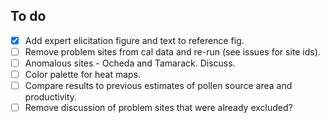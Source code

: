## To do

- [X] Add expert elicitation figure and text to reference fig.
- [ ] Remove problem sites from cal data and re-run (see issues for site ids).
- [ ] Anomalous sites - Ocheda and Tamarack. Discuss.
- [ ] Color palette for heat maps.
- [ ] Compare results to previous estimates of pollen source area and productivity.
- [ ] Remove discussion of problem sites that were already excluded? 
